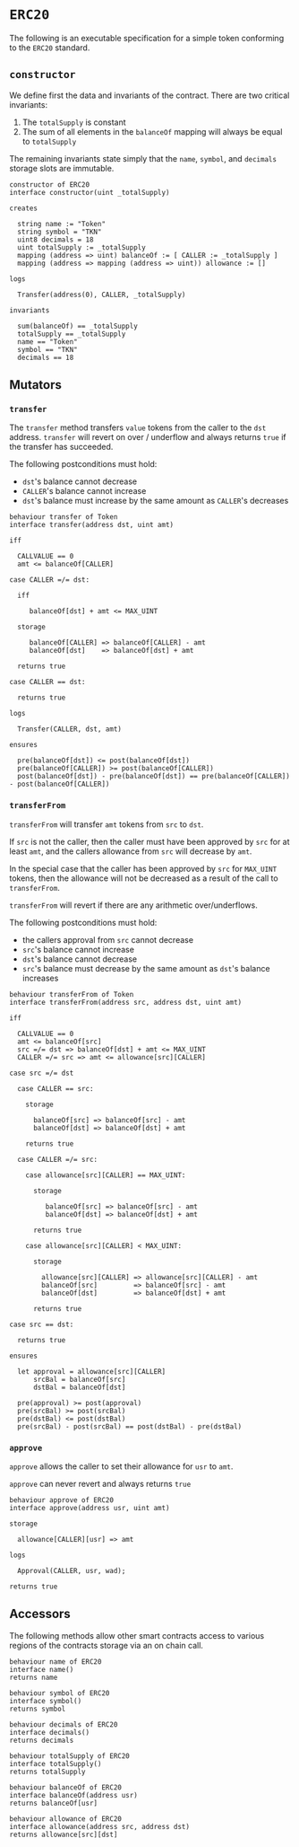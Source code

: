 # `ERC20`

The following is an executable specification for a simple token conforming to the `ERC20` standard.

## `constructor`

We define first the data and invariants of the contract. There are two critical invariants:

1. The `totalSupply` is constant
1. The sum of all elements in the `balanceOf` mapping will always be equal to `totalSupply`

The remaining invariants state simply that the `name`, `symbol`, and `decimals` storage slots are immutable.

```act
constructor of ERC20
interface constructor(uint _totalSupply)

creates

  string name := "Token"
  string symbol = "TKN"
  uint8 decimals = 18
  uint totalSupply := _totalSupply
  mapping (address => uint) balanceOf := [ CALLER := _totalSupply ]
  mapping (address => mapping (address => uint)) allowance := []

logs

  Transfer(address(0), CALLER, _totalSupply)

invariants

  sum(balanceOf) == _totalSupply
  totalSupply == _totalSupply
  name == "Token"
  symbol == "TKN"
  decimals == 18
```

## Mutators

### `transfer`

The `transfer` method transfers `value` tokens from the caller to the `dst` address.
`transfer` will revert on over / underflow and always returns `true` if the transfer has succeeded.

The following postconditions must hold:

- `dst`'s balance cannot decrease
- `CALLER`'s balance cannot increase
- `dst`'s balance must increase by the same amount as `CALLER`'s decreases

```act
behaviour transfer of Token
interface transfer(address dst, uint amt)

iff

  CALLVALUE == 0
  amt <= balanceOf[CALLER]

case CALLER =/= dst:

  iff

     balanceOf[dst] + amt <= MAX_UINT

  storage

     balanceOf[CALLER] => balanceOf[CALLER] - amt
     balanceOf[dst]    => balanceOf[dst] + amt

  returns true

case CALLER == dst:

  returns true

logs

  Transfer(CALLER, dst, amt)

ensures

  pre(balanceOf[dst]) <= post(balanceOf[dst])
  pre(balanceOf[CALLER]) >= post(balanceOf[CALLER])
  post(balanceOf[dst]) - pre(balanceOf[dst]) == pre(balanceOf[CALLER]) - post(balanceOf[CALLER])
```

### `transferFrom`

`transferFrom` will transfer `amt` tokens from `src` to `dst`.

If `src` is not the caller, then the caller must have been approved by `src` for at least `amt`, and
the callers allowance from `src` will decrease by `amt`.

In the special case that the caller has been approved by `src` for `MAX_UINT` tokens, then the
allowance will not be decreased as a result of the call to `transferFrom`.

`transferFrom` will revert if there are any arithmetic over/underflows.

The following postconditions must hold:

- the callers approval from `src` cannot decrease
- `src`'s balance cannot increase
- `dst`'s balance cannot decrease
- `src`'s balance must decrease by the same amount as `dst`'s balance increases

```act
behaviour transferFrom of Token
interface transferFrom(address src, address dst, uint amt)

iff

  CALLVALUE == 0
  amt <= balanceOf[src]
  src =/= dst => balanceOf[dst] + amt <= MAX_UINT
  CALLER =/= src => amt <= allowance[src][CALLER]

case src =/= dst

  case CALLER == src:

    storage

      balanceOf[src] => balanceOf[src] - amt
      balanceOf[dst] => balanceOf[dst] + amt

    returns true

  case CALLER =/= src:

    case allowance[src][CALLER] == MAX_UINT:

      storage

         balanceOf[src] => balanceOf[src] - amt
         balanceOf[dst] => balanceOf[dst] + amt

      returns true

    case allowance[src][CALLER] < MAX_UINT:

      storage

        allowance[src][CALLER] => allowance[src][CALLER] - amt
        balanceOf[src]         => balanceOf[src] - amt
        balanceOf[dst]         => balanceOf[dst] + amt

      returns true

case src == dst:

  returns true

ensures

  let approval = allowance[src][CALLER]
      srcBal = balanceOf[src]
      dstBal = balanceOf[dst]

  pre(approval) >= post(approval)
  pre(srcBal) >= post(srcBal)
  pre(dstBal) <= post(dstBal)
  pre(srcBal) - post(srcBal) == post(dstBal) - pre(dstBal)
```

### `approve`

`approve` allows the caller to set their allowance for `usr` to `amt`.

`approve` can never revert and always returns `true`

```act
behaviour approve of ERC20
interface approve(address usr, uint amt)

storage

  allowance[CALLER][usr] => amt

logs

  Approval(CALLER, usr, wad);

returns true
```

## Accessors

The following methods allow other smart contracts access to various regions of the contracts storage via an on chain call.

```act
behaviour name of ERC20
interface name()
returns name
```

```act
behaviour symbol of ERC20
interface symbol()
returns symbol
```

```act
behaviour decimals of ERC20
interface decimals()
returns decimals
```

```act
behaviour totalSupply of ERC20
interface totalSupply()
returns totalSupply
```

```act
behaviour balanceOf of ERC20
interface balanceOf(address usr)
returns balanceOf[usr]
```

```act
behaviour allowance of ERC20
interface allowance(address src, address dst)
returns allowance[src][dst]
```

